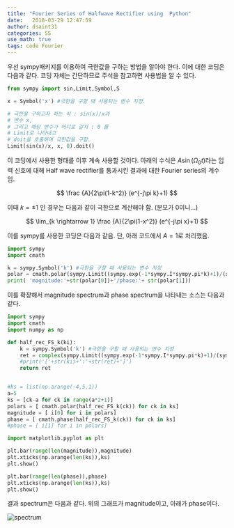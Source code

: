 ```yaml
---
title: "Fourier Series of Halfwave Rectifier using  Python"
date:   2018-03-29 12:47:59
author: dsaint31
categories: SS
use_math: true
tags: code Fourier
---
```


우선 sympy패키지를 이용하여 극한값을 구하는 방법을 알아야 한다.
이에 대한 코딩은 다음과 같다.
코딩 자체는 간단하므로 주석을 참고하면 사용법을 알 수 있다.
```python
from sympy import sin,Limit,Symbol,S

x = Symbol('x') #극한을 구할 때 사용되는 변수 지정.

# 극한을 구하고자 하는 식 : sin(x)/x과 
# 변수 x, 
# 그리고 해당 변수가 어디로 갈지 : 0 를 
# Limit로 나타내고 
# doit을 호출하여 극한값을 구함.
Limit(sin(x)/x, x, 0).doit() 
```
이 코딩에서 사용한 형태를 이후 계속 사용할 것이다.
아래의 수식은 $A \sin (\Omega_0t)$라는 입력 신호에 대해 Half wave rectifier를 통과시킨 결과에 대한 Fourier series의 계수임.

$$
\frac {A}{2\pi(1-k^2)} (e^{-j\pi k}+1)
$$

이때 $k= \pm 1$ 인 경우는 다음과 같이 극한으로 계산해야 함. (분모가 0이니...)

$$
\lim_{k \rightarrow 1} \frac {A}{2\pi(1-x^2)} (e^{-j\pi x}+1)
$$

이를 sympy를 사용한 코딩은 다음과 같음.
단, 아래 코드에서 $A=1$로 처리했음.

```python
import sympy
import cmath

k = sympy.Symbol('k') #극한을 구할 때 사용되는 변수 지정
polar = cmath.polar(sympy.Limit((sympy.exp(-1*sympy.I*sympy.pi*k)+1)/(sympy.pi*2*(1-k**2)),k,1).doit())
print( 'magnitude:'+str(polar[0])+'/phase:'+ str(polar[1]))
```

이를 확장해서 magnitude spectrum과 phase spectrum을 나타내는 소스는 다음과 같다.


```python
import sympy
import cmath
import numpy as np

def half_rec_FS_k(ki):
    k = sympy.Symbol('k') #극한을 구할 때 사용되는 변수 지정
    ret = complex(sympy.Limit((sympy.exp(-1*sympy.I*sympy.pi*k)+1)/(sympy.pi*2*(1-k**2)),k,ki).doit())
    #print('['+str(ki)+':'+str(ret)+']')
    return ret


#ks = list(np.arange(-4,5,1))
a=5
ks = [ck-a for ck in range(a*2+1)]
polars = [ cmath.polar(half_rec_FS_k(ck)) for ck in ks]
magnitude = [ i[0] for i in polars]
phase = [ cmath.phase(half_rec_FS_k(ck)) for ck in ks]
#phase = [ i[1] for i in polars]

import matplotlib.pyplot as plt

plt.bar(range(len(magnitude)),magnitude)
plt.xticks(np.arange(len(ks)),ks)
plt.show()

plt.bar(range(len(phase)),phase)
plt.xticks(np.arange(len(ks)),ks)
plt.show()
```

결과 spectrum은 다음과 같다.
위의 그래프가 magnitude이고, 아래가 phase이다.

![spectrum](https://docs.google.com/drawings/d/e/2PACX-1vS_iBtg9nbnCNdc17R_72Ab1oL8_ITci1TgNMvmw2Pjpt-w7R3goQmIkzfcZ6s8nqa7FUaXSLiMQ1kI/pub?w=379&h=513)
